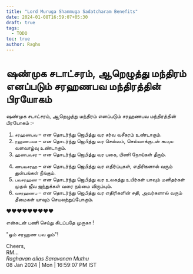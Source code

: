 ```yaml
---
title: "Lord Muruga Shanmuga Sadatcharam Benefits"
date: 2024-01-08T16:59:07+05:30
draft: true
tags:
  - TODO
toc: true
author: Raghs
---
```


# ஷண்முக சடாட்சரம், ஆறெழுத்து  மந்திரம் எனப்படும் சரஹணபவ மந்திரத்தின் பிரயோகம்

ஷண்முக சடாட்சரம், ஆறெழுத்து  மந்திரம் எனப்படும் சரஹணபவ மந்திரத்தின் பிரயோகம் :-

1. `சரஹணபவ` – என தொடர்ந்து ஜெபித்து வர சர்வ வசீகரம் உண்டாகும்.
2. `ரஹணபவச` – என தொடர்ந்து ஜெபித்து வர செல்வம், செல்வாக்குடன் கூடிய வளவாழ்வு உண்டாகும்.
3. `ஹணபவசர` – என தொடர்ந்து ஜெபித்து வர பகை, பிணி நோய்கள் தீரும்.

<!--more-->

4. `ணபவசரஹ` – என தொடர்ந்து ஜெபித்து வர எதிர்ப்புகள், எதிரிகளால் வரும் துன்பங்கள் நீங்கும்.
5. `பவசரஹண` – என தொடர்ந்து ஜெபித்து வர உலகத்து உயிர்கள் யாவும் மனிதர்கள் முதல் ஜீவ ஜந்துக்கள் வரை நம்மை விரும்பும்.
6. `வசரஹணப` – என தொடர்ந்து ஜெபித்து வர எதிரிகளின் சதி, அவர்களால் வரும் தீமைகள் யாவும் செயலற்றுப்போகும்.

❤❤❤❤❤❤❤❤❤

என்கடன் பணி செய்து கிடப்பதே முருகா !

"ஓம் சரஹண பவ ஓம்"!


Cheers,\
RM...\
_Raghavan alias Saravanan Muthu_\
08 Jan 2024 | Mon | 16:59:07 PM IST
